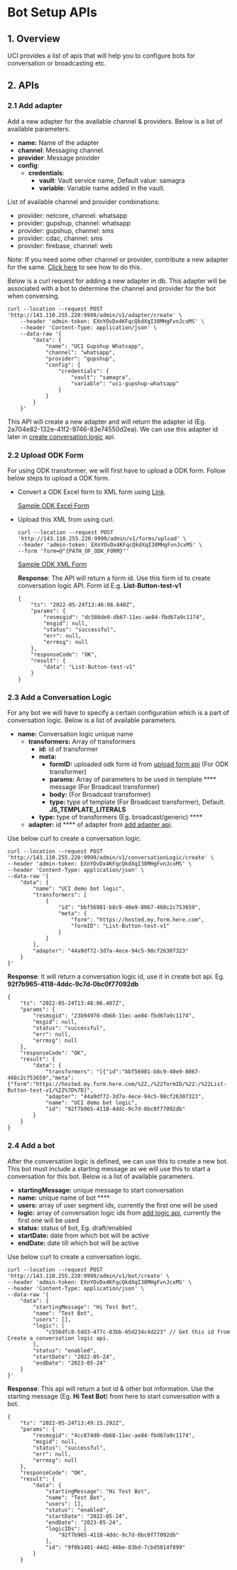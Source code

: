 # Bot Setup APIs

## 1. Overview

UCI provides a list of apis that will help you to configure bots for conversation or broadcasting etc.&#x20;

## 2. APIs

### 2.1 Add adapter&#x20;

Add a new adapter for the available channel & providers. Below is a list of available parameters.

* **name:** Name of the adapter
* **channel**: Messaging channel.
* **provider**: Message provider
* **config**:
  * **credentials**:
    * **vault**: Vault service name, Default value: samagra&#x20;
    * **variable**: Variable name added in the vault.

List of available channel and provider combinations:

* provider: netcore, channel: whatsapp
* provider: gupshup, channel: whatsapp
* provider: gupshup, channel: sms
* provider: cdac, channel: sms
* provider: firebase, channel: web

Note: If you need some other channel or provider, contribute a new adapter for the same. [Click here](../contribution-guide/create-an-adapter.md) to see how to do this.

Below is a curl request for adding a new adapter in db. This adapter will be associated with a bot to determine the channel and provider for the bot when conversing.

```
curl --location --request POST 'http://143.110.255.220:9999/admin/v1/adapter/create' \
    --header 'admin-token: EXnYOvDx4KFqcQkdXqI38MHgFvnJcxMS' \
    --header 'Content-Type: application/json' \
    --data-raw '{
        "data": {
            "name": "UCI Gupshup Whatsapp",
            "channel": "whatsapp",
            "provider": "gupshup",
            "config": {
                "credentials": {
                    "vault": "samagra",
                    "variable": "uci-gupshup-whatsapp"
                }
            }
        }
    }'  
```

This API will create a new adapter and will return the adapter id (Eg. 2a704e82-132e-41f2-9746-83e74550d2ea). We can use this adapter id later in [create conversation logic](bot-setup-apis.md#2.3-create-a-conversation-logic) api.

### 2.2 Upload ODK Form

For using ODK transformer, we will first have to upload a ODK form. Follow below steps to upload a ODK form.

*   Convert a ODK Excel form to XML form using [Link](https://getodk.org/xlsform/).

    [Sample ODK Excel Form](https://github.com/samagra-comms/docker-deploy/blob/main/media/List-QRB-Test-Bot.xlsx)
*   Upload this XML from using curl.

    ```
    curl --location --request POST 'http://143.110.255.220:9999/admin/v1/forms/upload' \
    --header 'admin-token: EXnYOvDx4KFqcQkdXqI38MHgFvnJcxMS' \
    --form 'form=@"{PATH_OF_ODK_FORM}"'
    ```

    [Sample ODK XML Form](https://github.com/samagra-comms/docker-deploy/blob/main/List-QRB-Test-Bot.xml)

    **Response**: The API will return a form id. Use this form id to create conversation logic API. Form id E.g. **List-Button-test-v1**

    ```
    {
        "ts": "2022-05-24T13:46:06.640Z",
        "params": {
            "resmsgid": "dc586de0-db67-11ec-ae84-fbd67a9c1174",
            "msgid": null,
            "status": "successful",
            "err": null,
            "errmsg": null
        },
        "responseCode": "OK",
        "result": {
            "data": "List-Button-test-v1"
        }
    }    
    ```

### 2.3 Add a Conversation Logic

For any bot we will have to specify a certain configuration which is a part of conversation logic. Below is a list of available parameters.

* **name:** Conversation logic unique name
  * **transformers:** Array of transformers
    * **id:** id of transformer
    * **meta:**
      * **formID:** uploaded odk form id from [upload form api](bot-setup-apis.md#2.2-upload-odk-form) (For ODK transformer)
      * **params:** Array of parameters to be used in template **** message (For Broadcast transformer)
      * **body:** (For Broadcast transformer)
      * **type:** type of template (For Broadcast transformer), Default. **JS\_TEMPLATE\_LITERALS** &#x20;
    * **type:** type of transformers (Eg. broadcast/generic) ****&#x20;
  * **adapter:** id **** of adapter from [add adapter api](bot-setup-apis.md#2.1-add-adapter). &#x20;

Use below curl to create a conversation logic.

```
curl --location --request POST 'http://143.110.255.220:9999/admin/v1/conversationLogic/create' \
--header 'admin-token: EXnYOvDx4KFqcQkdXqI38MHgFvnJcxMS' \
--header 'Content-Type: application/json' \
--data-raw '{
    "data": {
        "name": "UCI demo bot logic",
        "transformers": [
            {
                "id": "bbf56981-b8c9-40e9-8067-468c2c753659",
                "meta": {
                    "form": "https://hosted.my.form.here.com",
                    "formID": "List-Button-test-v1"
                }
            }
        ],
        "adapter": "44a9df72-3d7a-4ece-94c5-98cf26307323"
    }
}'
```

**Response**: It will return a conversation logic id, use it in create bot api. Eg. **92f7b965-4118-4ddc-9c7d-0bc0f77092db**

```
{
    "ts": "2022-05-24T13:48:06.407Z",
    "params": {
        "resmsgid": "23b94970-db68-11ec-ae84-fbd67a9c1174",
        "msgid": null,
        "status": "successful",
        "err": null,
        "errmsg": null
    },
    "responseCode": "OK",
    "result": {
        "data": {
            "transformers": "[{"id":"bbf56981-b8c9-40e9-8067-468c2c753659","meta":{"form":"https://hosted.my.form.here.com/%22,/%22formID/%22:/%22List-Button-test-v1/%22%7D%7D]",
            "adapter": "44a9df72-3d7a-4ece-94c5-98cf26307323",
            "name": "UCI demo bot logic",
            "id": "92f7b965-4118-4ddc-9c7d-0bc0f77092db"
        }
    }
}
```

### 2.4 Add a bot

After the conversation logic is defined, we can use this to create a new bot. This bot must include a starting message as we will use this to start a conversation for this bot. Below is a list of available parameters.

* **startingMessage:** unique message to start conversation
* **name:** unique name of bot ****&#x20;
* **users:** array of user segment ids, currently the first one will be used
* **logic:** array of conversation logic ids from [add logic api](bot-setup-apis.md#2.3-create-a-conversation-logic), currently the first one will be used&#x20;
* **status:** status of bot, Eg. draft/enabled
* **startDate:** date from which bot will be active
* **endDate:** date till which bot will be active

Use below curl to create a conversation logic.

```
curl --location --request POST 'http://143.110.255.220:9999/admin/v1/bot/create' \
--header 'admin-token: EXnYOvDx4KFqcQkdXqI38MHgFvnJcxMS' \
--header 'Content-Type: application/json' \
--data-raw '{
    "data": {
        "startingMessage": "Hi Test Bot",
        "name": "Test Bot",
        "users": [],
        "logic": [
            "c556dfc8-5dd3-477c-83bb-65d234c4d223" // Get this id from Create a conversation logic api.
        ],
        "status": "enabled",
        "startDate": "2022-05-24",
        "endDate": "2023-05-24"
    }
}'
```

**Response**: This api will return a bot id & other bot information. Use the starting message (Eg. **Hi Test Bot**) from here to start conversation with a bot.

```
{
    "ts": "2022-05-24T13:49:15.292Z",
    "params": {
        "resmsgid": "4cc874d0-db68-11ec-ae84-fbd67a9c1174",
        "msgid": null,
        "status": "successful",
        "err": null,
        "errmsg": null
    },
    "responseCode": "OK",
    "result": {
        "data": {
            "startingMessage": "Hi Test Bot",
            "name": "Test Bot",
            "users": [],
            "status": "enabled",
            "startDate": "2022-05-24",
            "endDate": "2023-05-24",
            "logicIDs": [
                "92f7b965-4118-4ddc-9c7d-0bc0f77092db"
            ],
            "id": "9f0b1401-44d2-46be-83bd-7cbd5014f899"
        }
    }
```

